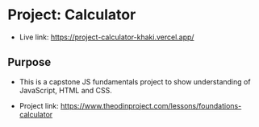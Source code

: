 # Project: Calculator

- Live link: <https://project-calculator-khaki.vercel.app/>

## Purpose

- This is a capstone JS fundamentals project to show understanding of JavaScript, HTML and CSS.

- Project link: <https://www.theodinproject.com/lessons/foundations-calculator>
